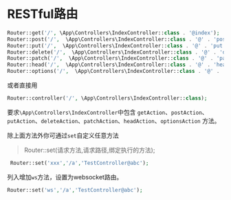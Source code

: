 # RESTful路由

```php
Router::get('/', \App\Controllers\IndexController::class . '@index');
Router::post('/',  \App\Controllers\IndexController::class . '@' . 'post');
Router::put('/',  \App\Controllers\IndexController::class . '@' . 'put');
Router::delete('/',  \App\Controllers\IndexController::class . '@' . 'delete');
Router::patch('/',  \App\Controllers\IndexController::class . '@' . 'patch');
Router::head('/',  \App\Controllers\IndexController::class . '@' . 'head');
Router::options('/',  \App\Controllers\IndexController::class . '@' . 'options');
```
或者直接用
```php
Router::controller('/', \App\Controllers\IndexController::class);
```
要求`\App\Controllers\IndexController`中包含 `getAction`、`postAction`、`putAction`、`deleteAction`、`patchAction`、`headAction`、`optionsAction` 方法。

除上面方法外你可通过`set`自定义任意方法
> Router::set(请求方法,请求路径,绑定执行的方法);
```php
 Router::set('xxx','/a','TestController@abc');
```
列入增加`ws`方法，设置为websocket路由。
```php
Router::set('ws','/a','TestController@abc');
```